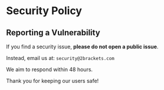 # Security Policy

## Reporting a Vulnerability

If you find a security issue, **please do not open a public issue**.

Instead, email us at: `security@2brackets.com`

We aim to respond within 48 hours.

Thank you for keeping our users safe!
